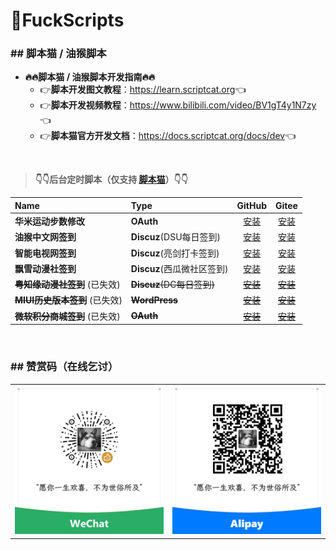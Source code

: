 # 🌈FuckScripts

### \#\# 脚本猫 / 油猴脚本

- **🔥🔥脚本猫 / 油猴脚本开发指南🔥🔥**
  - 👉**脚本开发图文教程**：<https://learn.scriptcat.org>👈
  - 👉**脚本开发视频教程**：<https://www.bilibili.com/video/BV1gT4y1N7zy>👈
  - 👉**脚本猫官方开发文档**：<https://docs.scriptcat.org/docs/dev>👈

<br>

> **👇👇后台定时脚本（仅支持 [脚本猫](https://docs.scriptcat.org)）👇👇**

| Name | Type | GitHub | Gitee |
|:---|:---|:---:|:---:|
| **华米运动步数修改** | **OAuth** | [安装](https://raw.githubusercontent.com/geoisam/FuckScripts/main/sc/华米运动步数修改.user.js) | [安装](https://gitee.com/geoisam/FuckScripts/raw/main/sc/华米运动步数修改.user.js) |
| **油猴中文网签到** | **Discuz**(DSU每日签到) | [安装](https://raw.githubusercontent.com/geoisam/FuckScripts/main/sc/油猴中文网签到.user.js) | [安装](https://gitee.com/geoisam/FuckScripts/raw/main/sc/油猴中文网签到.user.js) |
| **智能电视网签到** | **Discuz**(亮剑打卡签到) | [安装](https://raw.githubusercontent.com/geoisam/FuckScripts/main/sc/智能电视网签到.user.js) | [安装](https://gitee.com/geoisam/sc/FuckScripts/raw/main/智能电视网签到.user.js) |
| **飘雪动漫社签到** | **Discuz**(西瓜微社区签到) | [安装](https://raw.githubusercontent.com/geoisam/FuckScripts/main/sc/飘雪动漫社签到.user.js) | [安装](https://gitee.com/geoisam/FuckScripts/raw/main/sc/飘雪动漫社签到.user.js) |
| ~~**粤知缘动漫社签到**~~ (已失效) | ~~**Discuz**(DC每日签到)~~ | ~~[安装](https://raw.githubusercontent.com/geoisam/FuckScripts/main/sc/粤知缘动漫社签到.user.js)~~ | ~~[安装](https://gitee.com/geoisam/FuckScripts/raw/main/sc/粤知缘动漫社签到.user.js)~~ |
| ~~**MIUI历史版本签到**~~ (已失效) | ~~**WordPress**~~ | ~~[安装](https://raw.githubusercontent.com/geoisam/FuckScripts/main/sc/MIUI历史版本签到.user.js)~~ | ~~[安装](https://gitee.com/geoisam/FuckScripts/raw/main/sc/MIUI历史版本签到.user.js)~~ |
| ~~**微软积分商城签到**~~ (已失效) | ~~**OAuth**~~ | ~~[安装](https://raw.githubusercontent.com/geoisam/FuckScripts/main/sc/微软积分商城签到.user.js)~~ | ~~[安装](https://gitee.com/geoisam/FuckScripts/raw/main/sc/微软积分商城签到.user.js)~~ |

<br>

### \#\# 赞赏码（在线乞讨）

<table>
<tr>
<td><a>
<img src="../images/wechat.jpg">
</a></td>
<td><a>
<img src="../images/alipay.jpg">
</a></td>
</tr>
</table>
